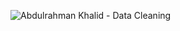 
![Abdulrahman Khalid - Data Cleaning](https://user-images.githubusercontent.com/76521677/194164866-3ed975b8-c9c4-48e5-a01a-6a462f2c3c85.png)
